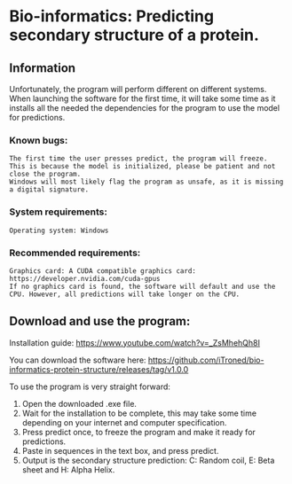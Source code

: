# Bio-informatics: Predicting secondary structure of a protein.
## Information 
Unfortunately, the program will perform different on different systems. When launching the software for the first time, it will take some time as it installs all the needed the dependencies for the program to use the model for predictions.
### Known bugs:
    The first time the user presses predict, the program will freeze. 
    This is because the model is initialized, please be patient and not close the program.
    Windows will most likely flag the program as unsafe, as it is missing a digital signature.
### System requirements:
    Operating system: Windows
### Recommended requirements:
    Graphics card: A CUDA compatible graphics card: https://developer.nvidia.com/cuda-gpus
    If no graphics card is found, the software will default and use the CPU. However, all predictions will take longer on the CPU.
    
## Download and use the program:
Installation guide: https://www.youtube.com/watch?v=_ZsMhehQh8I

You can download the software here: https://github.com/iTroned/bio-informatics-protein-structure/releases/tag/v1.0.0

To use the program is very straight forward:

1. Open the downloaded .exe file.
2. Wait for the installation to be complete, this may take some time depending on your internet and computer specification.
3. Press predict once, to freeze the program and make it ready for predictions.
4. Paste in sequences in the text box, and press predict.
5. Output is the secondary structure prediction: C: Random coil, E: Beta sheet and H: Alpha Helix.

